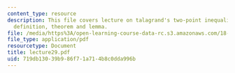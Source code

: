 ```yaml
---
content_type: resource
description: This file covers lecture on talagrand's two-point inequality based on
  definition, theorem and lemma.
file: /media/https%3A/open-learning-course-data-rc.s3.amazonaws.com/18-465-topics-in-statistics-statistical-learning-theory-spring-2007/719db13039b986f71a714b8c0dda996b_lecture29.pdf
file_type: application/pdf
resourcetype: Document
title: lecture29.pdf
uid: 719db130-39b9-86f7-1a71-4b8c0dda996b
---
```

